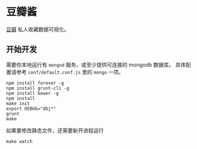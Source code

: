 # 豆瓣酱

[豆瓣](http://www.douban.com) 私人收藏数据可视化。

## 开始开发

需要你本地运行有 `mongod` 服务，或至少提供可连接的 mongodb 数据库。
具体配置请参考 `conf/default.conf.js` 里的 `mongo` 一项。

    npm install forever -g
    npm install grunt-cli -g
    npm install bower -g 
    npm install
    make init
    export DEBUG="dbj*"
    grunt
    make

如果要修改静态文件，还需要新开进程运行

    make watch
